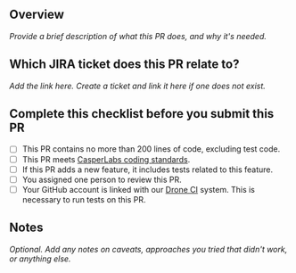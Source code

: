 ## Overview
_Provide a brief description of what this PR does, and why it's needed._

## Which JIRA ticket does this PR relate to?
_Add the link here. Create a ticket and link it here if one does not exist._

## Complete this checklist before you submit this PR
- [ ] This PR contains no more than 200 lines of code, excluding test code.
- [ ] This PR meets [CasperLabs coding standards](https://casperlabs.atlassian.net/wiki/spaces/EN/pages/16842753/Coding+Standards).
- [ ] If this PR adds a new feature, it includes tests related to this feature.
- [ ] You assigned one person to review this PR.
- [ ] Your GitHub account is linked with our [Drone CI](http://drone.casperlabs.io/) system. This is necessary to run tests on this PR.

## Notes
_Optional. Add any notes on caveats, approaches you tried that didn't work, or anything else._
